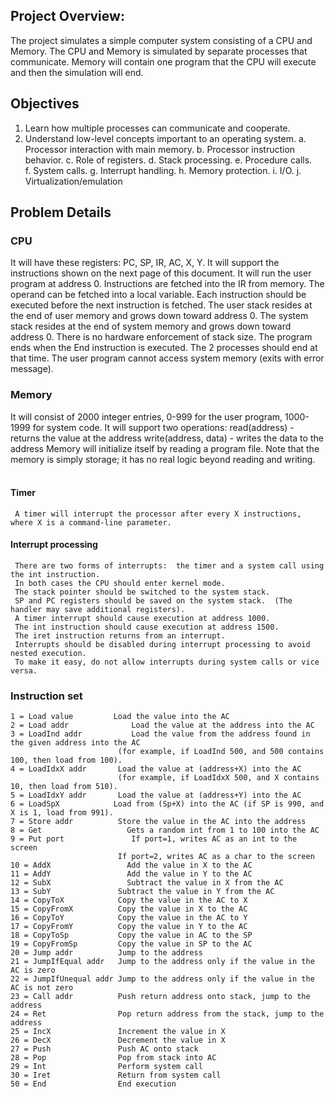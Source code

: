 
## Project Overview:

The project simulates a simple computer system consisting of a CPU and Memory.
The CPU and Memory is simulated by separate processes that communicate.
Memory will contain one program that the CPU will execute and then the simulation will end.

## Objectives

1)	Learn how multiple processes can communicate and cooperate.
2)	Understand low-level concepts important to an operating system. 
a.	Processor interaction with main memory.
b.	Processor instruction behavior.
c.	Role of registers.
d.	Stack processing.
e.	Procedure calls.	
f.	System calls.
g.	Interrupt handling.
h.	Memory protection.
i.	I/O.
j.	Virtualization/emulation

## Problem Details

### CPU
   It will have these registers:  PC, SP, IR, AC, X, Y.
   It will support the instructions shown on the next page of this document.
   It will run the user program at address 0.
   Instructions are fetched into the IR from memory.  The operand can be fetched into a local variable.
   Each instruction should be executed before the next instruction is fetched.
   The user stack resides at the end of user memory and grows down toward address 0.
   The system stack resides at the end of system memory and grows down toward address 0.
   There is no hardware enforcement of stack size.
   The program ends when the End instruction is executed.  The 2 processes should end at that time.
   The user program cannot access system memory (exits with error message).
   
### Memory
   It will consist of 2000 integer entries, 0-999 for the user program, 1000-1999 for system code.
   It will support two operations:
       read(address) -  returns the value at the address
       write(address, data) - writes the data to the address
   Memory will initialize itself by reading a program file.
   Note that the memory is simply storage; it has no real logic beyond reading and writing.
 
   #### Timer
     A timer will interrupt the processor after every X instructions, where X is a command-line parameter.

   #### Interrupt processing
     There are two forms of interrupts:  the timer and a system call using the int instruction.
     In both cases the CPU should enter kernel mode.
     The stack pointer should be switched to the system stack.
     SP and PC registers should be saved on the system stack.  (The handler may save additional registers). 
     A timer interrupt should cause execution at address 1000.
     The int instruction should cause execution at address 1500.
     The iret instruction returns from an interrupt.
     Interrupts should be disabled during interrupt processing to avoid nested execution.
     To make it easy, do not allow interrupts during system calls or vice versa.

### Instruction set
    1 = Load value	       Load the value into the AC
    2 = Load addr		       Load the value at the address into the AC
    3 = LoadInd addr	       Load the value from the address found in the given address into the AC
                            (for example, if LoadInd 500, and 500 contains 100, then load from 100).
    4 = LoadIdxX addr	    Load the value at (address+X) into the AC
                            (for example, if LoadIdxX 500, and X contains 10, then load from 510).
    5 = LoadIdxY addr	    Load the value at (address+Y) into the AC
    6 = LoadSpX		       Load from (Sp+X) into the AC (if SP is 990, and X is 1, load from 991).
    7 = Store addr		    Store the value in the AC into the address
    8 = Get			          Gets a random int from 1 to 100 into the AC
    9 = Put port		       If port=1, writes AC as an int to the screen
                            If port=2, writes AC as a char to the screen
    10 = AddX		          Add the value in X to the AC
    11 = AddY		          Add the value in Y to the AC
    12 = SubX		          Subtract the value in X from the AC
    13 = SubY               Subtract the value in Y from the AC
    14 = CopyToX            Copy the value in the AC to X
    15 = CopyFromX          Copy the value in X to the AC
    16 = CopyToY            Copy the value in the AC to Y
    17 = CopyFromY          Copy the value in Y to the AC
    18 = CopyToSp           Copy the value in AC to the SP
    19 = CopyFromSp         Copy the value in SP to the AC 
    20 = Jump addr          Jump to the address
    21 = JumpIfEqual addr   Jump to the address only if the value in the AC is zero
    22 = JumpIfUnequal addr Jump to the address only if the value in the AC is not zero
    23 = Call addr          Push return address onto stack, jump to the address
    24 = Ret                Pop return address from the stack, jump to the address
    25 = IncX               Increment the value in X
    26 = DecX               Decrement the value in X
    27 = Push               Push AC onto stack
    28 = Pop                Pop from stack into AC
    29 = Int                Perform system call
    30 = Iret               Return from system call
    50 = End                End execution

  
